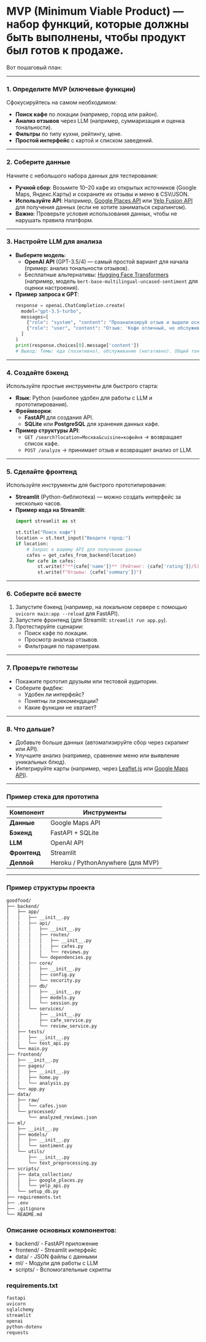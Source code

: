 # MVP (Minimum Viable Product) — набор функций, которые должны быть выполнены, чтобы продукт был готов к продаже.

Вот пошаговый план:

---

### **1. Определите MVP (ключевые функции)**
Сфокусируйтесь на самом необходимом:

- **Поиск кафе** по локации (например, город или район).
- **Анализ отзывов** через LLM (например, суммаризация и оценка тональности).
- **Фильтры** по типу кухни, рейтингу, цене.
- **Простой интерфейс** с картой и списком заведений.

---

### **2. Соберите данные**

Начните с небольшого набора данных для тестирования:
- **Ручной сбор**: Возьмите 10–20 кафе из открытых источников (Google Maps, Яндекс.Карты) и сохраните их отзывы и меню в CSV/JSON.
- **Используйте API**: Например, [Google Places API](https://developers.google.com/maps/documentation/places/web-service/overview) или [Yelp Fusion API](https://www.yelp.com/developers/documentation/v3) для получения данных (если не хотите заниматься скрапингом).
- **Важно**: Проверьте условия использования данных, чтобы не нарушать правила платформ.

---

### **3. Настройте LLM для анализа**
- **Выберите модель**: 
  - **OpenAI API** (GPT-3.5/4) — самый простой вариант для начала (пример: анализ тональности отзывов).
  - Бесплатные альтернативы: [Hugging Face Transformers](https://huggingface.co/) (например, модель `bert-base-multilingual-uncased-sentiment` для оценки настроения).
- **Пример запроса к GPT**:
  ```python
  response = openai.ChatCompletion.create(
    model="gpt-3.5-turbo",
    messages=[
      {"role": "system", "content": "Проанализируй отзыв и выдели основные темы (еда, обслуживание, атмосфера) и общий тон (позитивный/негативный)."},
      {"role": "user", "content": "Отзыв: 'Кофе отличный, но обслуживали медленно.'"}
    ]
  )
  print(response.choices[0].message['content'])
  # Вывод: Темы: еда (позитивно), обслуживание (негативно). Общий тон: нейтральный.
  ```

---

### **4. Создайте бэкенд**
Используйте простые инструменты для быстрого старта:
- **Язык**: Python (наиболее удобен для работы с LLM и прототипирования).
- **Фреймворки**:
  - **FastAPI** для создания API.
  - **SQLite** или **PostgreSQL** для хранения данных кафе.
- **Пример структуры API**:
  - `GET /search?location=Москва&cuisine=кофейня` → возвращает список кафе.
  - `POST /analyze` → принимает отзыв и возвращает анализ от LLM.

---

### **5. Сделайте фронтенд**
Используйте инструменты для быстрого прототипирования:
- **Streamlit** (Python-библиотека) — можно создать интерфейс за несколько часов.
- **Пример кода на Streamlit**:
  ```python
  import streamlit as st

  st.title("Поиск кафе")
  location = st.text_input("Введите город:")
  if location:
      # Запрос к вашему API для получения данных
      cafes = get_cafes_from_backend(location)
      for cafe in cafes:
          st.write(f"**{cafe['name']}** (Рейтинг: {cafe['rating']}/5)")
          st.write(f"Отзывы: {cafe['summary']}")
  ```

---

### **6. Соберите всё вместе**
1. Запустите бэкенд (например, на локальном сервере с помощью `uvicorn main:app --reload` для FastAPI).
2. Запустите фронтенд (для Streamlit: `streamlit run app.py`).
3. Протестируйте сценарии:
   - Поиск кафе по локации.
   - Просмотр анализа отзывов.
   - Фильтрация по параметрам.

---

### **7. Проверьте гипотезы**
- Покажите прототип друзьям или тестовой аудитории.
- Соберите фидбек: 
  - Удобен ли интерфейс?
  - Понятны ли рекомендации?
  - Какие функции не хватает?

---

### **8. Что дальше?**
- Добавьте больше данных (автоматизируйте сбор через скрапинг или API).
- Улучшите анализ (например, сравнение меню или выявление уникальных блюд).
- Интегрируйте карты (например, через [Leaflet.js](https://leafletjs.com/) или [Google Maps API](https://developers.google.com/maps/documentation)).

---

### **Пример стека для прототипа**
| Компонент       | Инструменты                         |
|-----------------|-------------------------------------|
| **Данные**      | Google Maps API                     |
| **Бэкенд**      | FastAPI + SQLite                    |
| **LLM**         | OpenAI API                          |
| **Фронтенд**    | Streamlit                           |
| **Деплой**      | Heroku / PythonAnywhere (для MVP)   |

---

### **Пример структуры проекта**
```markdown
goodfood/
├── backend/
│   ├── app/
│   │   ├── __init__.py
│   │   ├── api/
│   │   │   ├── __init__.py
│   │   │   ├── routes/
│   │   │   │   ├── __init__.py
│   │   │   │   ├── cafes.py
│   │   │   │   └── reviews.py
│   │   │   └── dependencies.py
│   │   ├── core/
│   │   │   ├── __init__.py
│   │   │   ├── config.py
│   │   │   └── security.py
│   │   ├── db/
│   │   │   ├── __init__.py
│   │   │   ├── models.py
│   │   │   └── session.py
│   │   └── services/
│   │       ├── __init__.py
│   │       ├── cafe_service.py
│   │       └── review_service.py
│   ├── tests/
│   │   ├── __init__.py
│   │   └── test_api.py
│   └── main.py
├── frontend/
│   ├── __init__.py
│   ├── pages/
│   │   ├── __init__.py
│   │   ├── home.py
│   │   └── analysis.py
│   └── app.py
├── data/
│   ├── raw/
│   │   └── cafes.json
│   └── processed/
│       └── analyzed_reviews.json
├── ml/
│   ├── __init__.py
│   ├── models/
│   │   ├── __init__.py
│   │   └── sentiment.py
│   └── utils/
│       ├── __init__.py
│       └── text_preprocessing.py
├── scripts/
│   ├── data_collection/
│   │   ├── google_places.py
│   │   └── yelp_api.py
│   └── setup_db.py
├── requirements.txt
├── .env
├── .gitignore
└── README.md
```
### Описание основных компонентов:
- backend/ - FastAPI приложение
- frontend/ - Streamlit интерфейс
- data/ - JSON файлы с данными
- ml/ - Модули для работы с LLM
- scripts/ - Вспомогательные скрипты

### **requirements.txt**
```markdown
fastapi
uvicorn
sqlalchemy
streamlit
openai
python-dotenv
requests
```
